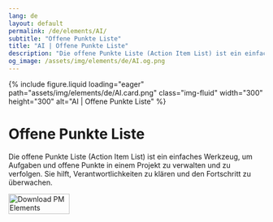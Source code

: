 ```yaml
---
lang: de
layout: default
permalink: /de/elements/AI/
subtitle: "Offene Punkte Liste"
title: "AI | Offene Punkte Liste"
description: "Die offene Punkte Liste (Action Item List) ist ein einfaches Werkzeug, um Aufgaben und offene Punkte in einem Projekt zu verwalten und zu verfolgen. Sie hilft, Verantwortlichkeiten zu klären und den Fortschritt zu überwachen."
og_image: /assets/img/elements/de/AI.og.png
---
```


{% include figure.liquid loading="eager" path="assets/img/elements/de/AI.card.png" class="img-fluid" width="300" height="300" alt="AI | Offene Punkte Liste" %}

# Offene Punkte Liste

Die offene Punkte Liste (Action Item List) ist ein einfaches Werkzeug, um Aufgaben und offene Punkte in einem Projekt zu verwalten und zu verfolgen. Sie hilft, Verantwortlichkeiten zu klären und den Fortschritt zu überwachen.

<a href="https://apps.apple.com/app/apple-store/id6738084498?pt=127441684&ct=website&mt=8">
  <img src="{{ "assets/img/en/appstore.png" | relative_url }}" width="120" height="40" alt="Download PM Elements">
</a>
